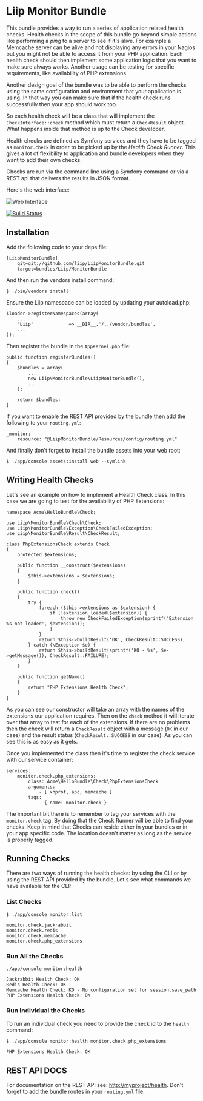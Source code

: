 # Liip Monitor Bundle #

This bundle provides a way to run a series of application related health checks. Health checks in the scope of this bundle go beyond simple actions like performing a _ping_ to a server to see if it's alive. For example a Memcache server can be alive and not displaying any errors in your Nagios but you might not be able to access it from your PHP application. Each health check should then implement some application logic that you want to make sure always works. Another usage can be testing for specific requirements, like availability of PHP extensions.

Another design goal of the bundle was to be able to perform the checks using the same configuration and environment that your application is using. In that way you can make sure that if the health check runs successfully then your app should work too.

So each health check will be a class that will implement the `CheckInterface::check` method which must return a `CheckResult` object. What happens inside that method
is up to the Check developer.

Health checks are defined as Symfony services and they have to be tagged as `monitor.check` in order to be picked up by the _Health Check Runner_. This gives a lot of flexibility to application and bundle developers when they want to add their own checks.

Checks are run via the command line using a Symfony command or via a REST api that delivers the results in JSON format.

Here's the web interface:

![Web Interface](http://img.skitch.com/20120312-fhyc74ese9jjpyd1wxjcdbs85b.jpg "Web Interface")

[![Build Status](https://secure.travis-ci.org/liip/LiipMonitorBundle.png)](http://travis-ci.org/liip/LiipMonitorBundle)

## Installation ##

Add the following code to your deps file:

    [LiipMonitorBundle]
        git=git://github.com/liip/LiipMonitorBundle.git
        target=bundles/Liip/MonitorBundle

And then run the vendors install command:

    $ ./bin/vendors install

Ensure the Liip namespace can be loaded by updating your autoload.php:

    $loader->registerNamespaces(array(
        ...
        'Liip'             => __DIR__.'/../vendor/bundles',
        ...
    ));

Then register the bundle in the `AppKernel.php` file:

    public function registerBundles()
    {
        $bundles = array(
            ...
            new Liip\MonitorBundle\LiipMonitorBundle(),
            ...
        );

        return $bundles;
    }

If you want to enable the REST API provided by the bundle then add the following to your `routing.yml`:

    _monitor:
        resource: "@LiipMonitorBundle/Resources/config/routing.yml"

And finally don't forget to install the bundle assets into your web root:

    $ ./app/console assets:install web --symlink

## Writing Health Checks ##

Let's see an example on how to implement a Health Check class. In this case we are going to test for the availability of PHP Extensions:

    namespace Acme\HelloBundle\Check;

    use Liip\MonitorBundle\Check\Check;
    use Liip\MonitorBundle\Exception\CheckFailedException;
    use Liip\MonitorBundle\Result\CheckResult;

    class PhpExtensionsCheck extends Check
    {
        protected $extensions;

        public function __construct($extensions)
        {
            $this->extensions = $extensions;
        }

        public function check()
        {
            try {
                foreach ($this->extensions as $extension) {
                    if (!extension_loaded($extension)) {
                        throw new CheckFailedException(sprintf('Extension %s not loaded', $extension));
                    }
                }
                return $this->buildResult('OK', CheckResult::SUCCESS);
            } catch (\Exception $e) {
                return $this->buildResult(sprintf('KO - %s', $e->getMessage()), CheckResult::FAILURE);
            }
        }

        public function getName()
        {
            return "PHP Extensions Health Check";
        }
    }

As you can see our constructor will take an array with the names of the extensions our application requires. Then on the `check` method it will iterate over that array to test for each of the extensions. If there are no problems then the check will return a `CheckResult` object with a message (`OK` in our case) and the result status (`CheckResult::SUCCESS` in our case). As you can see this is as easy as it gets.

Once you implemented the class then it's time to register the check service with our service container:

    services:
        monitor.check.php_extensions:
            class: Acme\HelloBundle\Check\PhpExtensionsCheck
            arguments:
                - [ xhprof, apc, memcache ]
            tags:
                - { name: monitor.check }

The important bit there is to remember to tag your services with the `monitor.check` tag. By doing that the Check Runner will be able to find your checks. Keep in mind that Checks can reside either in your bundles or in your app specific code. The location doesn't matter as long as the service is properly tagged.

## Running Checks ##

There are two ways of running the health checks: by using the CLI or by using the REST API provided by the bundle. Let's see what commands we have available for the CLI:

### List Checks ###

    $ ./app/console monitor:list

    monitor.check.jackrabbit
    monitor.check.redis
    monitor.check.memcache
    monitor.check.php_extensions

### Run All the Checks ###

    ./app/console monitor:health

    Jackrabbit Health Check: OK
    Redis Health Check: OK
    Memcache Health Check: KO - No configuration set for session.save_path
    PHP Extensions Health Check: OK

### Run Individual the Checks ###

To run an individual check you need to provide the check id to the `health` command:

    $ ./app/console monitor:health monitor.check.php_extensions

    PHP Extensions Health Check: OK

## REST API DOCS ##

For documentation on the REST API see: [http://myproject/health](http://myproject/health). Don't forget to add the bundle routes in your `routing.yml` file.